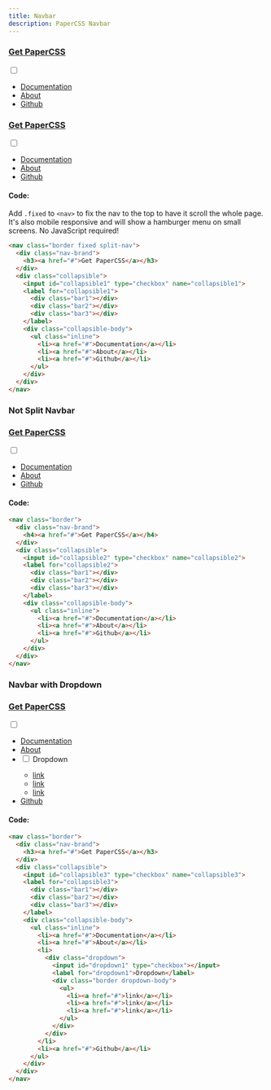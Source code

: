 ```yaml
---
title: Navbar
description: PaperCSS Navbar
---
```


<nav class="border fixed split-nav">
  <div class="nav-brand">
    <h3><a href="/">Get PaperCSS</a></h3>
  </div>
  <div class="collapsible">
    <input id="collapsible0" type="checkbox" name="collapsible0">
    <label for="collapsible0">
      <div class="bar1"></div>
      <div class="bar2"></div>
      <div class="bar3"></div>
    </label>
    <div class="collapsible-body">
      <ul class="inline">
        <li><a href="/docs/">Documentation</a></li>
        <li><a href="/about/">About</a></li>
        <li><a href="https://github.com/rhyneav/papercss" target="_blank">Github</a></li>
      </ul>
    </div>
  </div>
</nav>

<nav class="border split-nav">
  <div class="nav-brand">
    <h3><a href="#">Get PaperCSS</a></h3>
  </div>
  <div class="collapsible">
    <input id="collapsible1" type="checkbox" name="collapsible1">
    <label for="collapsible1">
      <div class="bar1"></div>
      <div class="bar2"></div>
      <div class="bar3"></div>
    </label>
    <div class="collapsible-body">
      <ul class="inline">
        <li><a href="#">Documentation</a></li>
        <li><a href="#">About</a></li>
        <li><a href="#">Github</a></li>
      </ul>
    </div>
  </div>
</nav>

#### Code:

Add ```.fixed``` to ```<nav>``` to fix the nav to the top to have it scroll the whole page. It's also mobile responsive and will show a hamburger menu on small screens. No JavaScript required!

```html
<nav class="border fixed split-nav">
  <div class="nav-brand">
    <h3><a href="#">Get PaperCSS</a></h3>
  </div>
  <div class="collapsible">
    <input id="collapsible1" type="checkbox" name="collapsible1">
    <label for="collapsible1">
      <div class="bar1"></div>
      <div class="bar2"></div>
      <div class="bar3"></div>
    </label>
    <div class="collapsible-body">
      <ul class="inline">
        <li><a href="#">Documentation</a></li>
        <li><a href="#">About</a></li>
        <li><a href="#">Github</a></li>
      </ul>
    </div>
  </div>
</nav>
```

### Not Split Navbar

<nav class="border">
  <div class="nav-brand">
    <h3><a href="#">Get PaperCSS</a></h3>
  </div>
  <div class="collapsible">
    <input id="collapsible2" type="checkbox" name="collapsible2">
    <label for="collapsible2">
      <div class="bar1"></div>
      <div class="bar2"></div>
      <div class="bar3"></div>
    </label>
    <div class="collapsible-body">
      <ul class="inline">
        <li><a href="#">Documentation</a></li>
        <li><a href="#">About</a></li>
        <li><a href="#">Github</a></li>
      </ul>
    </div>
  </div>
</nav>

#### Code:

```html
<nav class="border">
  <div class="nav-brand">
    <h4><a href="#">Get PaperCSS</a></h4>
  </div>
  <div class="collapsible">
    <input id="collapsible2" type="checkbox" name="collapsible2">
    <label for="collapsible2">
      <div class="bar1"></div>
      <div class="bar2"></div>
      <div class="bar3"></div>
    </label>
    <div class="collapsible-body">
      <ul class="inline">
        <li><a href="#">Documentation</a></li>
        <li><a href="#">About</a></li>
        <li><a href="#">Github</a></li>
      </ul>
    </div>
  </div>
</nav>
```


### Navbar with Dropdown

<nav class="border">
  <div class="nav-brand">
    <h3><a href="#">Get PaperCSS</a></h3>
  </div>
  <div class="collapsible">
    <input id="collapsible3" type="checkbox" name="collapsible3">
    <label for="collapsible3">
      <div class="bar1"></div>
      <div class="bar2"></div>
      <div class="bar3"></div>
    </label>
    <div class="collapsible-body">
      <ul class="inline">
        <li><a href="#">Documentation</a></li>
        <li><a href="#">About</a></li>
        <li>
          <div class="dropdown">
            <input id="dropdown1" type="checkbox"></input>
            <label for="dropdown1">Dropdown</label>
            <div class="border dropdown-body">
              <ul>
                <li><a href="#">link</a></li>
                <li><a href="#">link</a></li>
                <li><a href="#">link</a></li>
              </ul>
            </div>
          </div>
        </li>
        <li><a href="#">Github</a></li>
      </ul>
    </div>
  </div>
</nav>

#### Code:

```html
<nav class="border">
  <div class="nav-brand">
    <h3><a href="#">Get PaperCSS</a></h3>
  </div>
  <div class="collapsible">
    <input id="collapsible3" type="checkbox" name="collapsible3">
    <label for="collapsible3">
      <div class="bar1"></div>
      <div class="bar2"></div>
      <div class="bar3"></div>
    </label>
    <div class="collapsible-body">
      <ul class="inline">
        <li><a href="#">Documentation</a></li>
        <li><a href="#">About</a></li>
        <li>
          <div class="dropdown">
            <input id="dropdown1" type="checkbox"></input>
            <label for="dropdown1">Dropdown</label>
            <div class="border dropdown-body">
              <ul>
                <li><a href="#">link</a></li>
                <li><a href="#">link</a></li>
                <li><a href="#">link</a></li>
              </ul>
            </div>
          </div>
        </li>
        <li><a href="#">Github</a></li>
      </ul>
    </div>
  </div>
</nav>
```